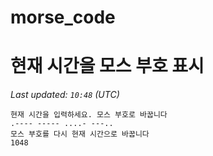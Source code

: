 # morse_code
# 현재 시간을 모스 부호 표시
<!-- MORSE_TIME_START -->
_Last updated: `10:48` (UTC)_

```
현재 시간을 입력하세요. 모스 부호로 바꿉니다
.---- ----- ....- ---..
모스 부호를 다시 현재 시간으로 바꿉니다
1048
```
<!-- MORSE_TIME_END -->
